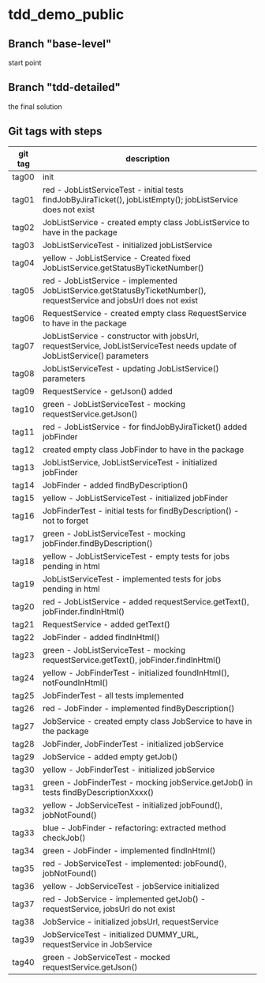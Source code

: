 # tdd_demo_public

## Branch "base-level"

start point

## Branch "tdd-detailed"

the final solution

## Git tags with steps

| git tag | description                                                                                                                |
| ------- | -------------------------------------------------------------------------------------------------------------------------- |
| tag00   | init                                                                                                                       |
| tag01   | red - JobListServiceTest - initial tests findJobByJiraTicket(), jobListEmpty(); jobListService does not exist              |
| tag02   | JobListService - created empty class JobListService to have in the package                                                 |
| tag03   | JobListServiceTest - initialized jobListService                                                                            |
| tag04   | yellow - JobListService - Created fixed JobListService.getStatusByTicketNumber()                                           |
| tag05   | red - JobListService - implemented JobListService.getStatusByTicketNumber(), requestService and jobsUrl does not exist     |
| tag06   | RequestService - created empty class RequestService to have in the package                                                 |
| tag07   | JobListService - constructor with jobsUrl, requestService, JobListServiceTest needs update of JobListService() parameters  |
| tag08   | JobListServiceTest - updating JobListService() parameters                                                                  |
| tag09   | RequestService - getJson() added                                                                                           |
| tag10   | green - JobListServiceTest - mocking requestService.getJson()                                                              |
| tag11   | red - JobListService - for findJobByJiraTicket() added jobFinder                                                           |
| tag12   | created empty class JobFinder to have in the package                                                                       |
| tag13   | JobListService, JobListServiceTest - initialized jobFinder                                                                 |
| tag14   | JobFinder - added findByDescription()                                                                                      |
| tag15   | yellow - JobListServiceTest - initialized jobFinder                                                                        |
| tag16   | JobFinderTest - initial tests for findByDescription() - not to forget                                                      |
| tag17   | green - JobListServiceTest - mocking jobFinder.findByDescription()                                                         |
| tag18   | yellow - JobListServiceTest - empty tests for jobs pending in html                                                         |
| tag19   | JobListServiceTest - implemented tests for jobs pending in html                                                            |
| tag20   | red - JobListService - added requestService.getText(), jobFinder.findInHtml()                                              |
| tag21   | RequestService - added getText()                                                                                           |
| tag22   | JobFinder - added findInHtml()                                                                                             |
| tag23   | green - JobListServiceTest - mocking requestService.getText(), jobFinder.findInHtml()                                      |
| tag24   | yellow - JobFinderTest - initialized foundInHtml(), notFoundInHtml()                                                       |
| tag25   | JobFinderTest - all tests implemented                                                                                      |
| tag26   | red - JobFinder - implemented findByDescription()                                                                          |
| tag27   | JobService - created empty class JobService to have in the package                                                         |
| tag28   | JobFinder, JobFinderTest - initialized jobService                                                                          |
| tag29   | JobService - added empty getJob()                                                                                          |
| tag30   | yellow - JobFinderTest - initialized jobService                                                                            |
| tag31   | green - JobFinderTest - mocking jobService.getJob() in tests findByDescriptionXxxx()                                       |
| tag32   | yellow - JobServiceTest - initialized jobFound(), jobNotFound()                                                            |
| tag33   | blue - JobFinder - refactoring: extracted method checkJob()                                                                |
| tag34   | green - JobFinder - implemented findInHtml()                                                                               |
| tag35   | red - JobServiceTest - implemented: jobFound(), jobNotFound()                                                              |
| tag36   | yellow - JobServiceTest - jobService initialized                                                                           |
| tag37   | red - JobService - implemented getJob() - requestService, jobsUrl do not exist                                             |
| tag38   | JobService - initialized jobsUrl, requestService                                                                           |
| tag39   | JobServiceTest - initialized DUMMY_URL, requestService in JobService                                                       |
| tag40   | green - JobServiceTest - mocked requestService.getJson()                                                                   |
